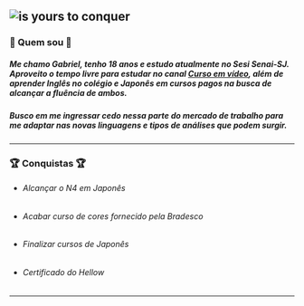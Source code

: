 
![is yours to conquer](https://github.com/Zendroo/Zendroo/assets/102531193/56651f09-01b0-4363-9d04-6987a1c84694)
----------------------------------------------------------------------------------------------------------------
### 🤔 Quem sou 🤔
##### Me chamo Gabriel, tenho 18 anos e estudo atualmente no Sesi Senai-SJ. Aproveito o tempo livre para estudar no canal [Curso em vídeo](https://www.youtube.com/c/CursoemV%C3%ADdeo), além de aprender Inglês no colégio e Japonês em cursos pagos na busca de alcançar a fluência de ambos.

##### Busco em me ingressar cedo nessa parte do mercado de trabalho para me adaptar nas novas linguagens e tipos de análises que podem surgir.
----------------------------------------------------------------------------------------------------------------
### 🏆 Conquistas 🏆
* ###### *Alcançar o N4 em Japonês*
* ###### *Acabar curso de cores fornecido pela Bradesco*
* ###### *Finalizar cursos de Japonês*
* ###### *Certificado do Hellow*
----------------------------------------------------------------------------------------------------------------




